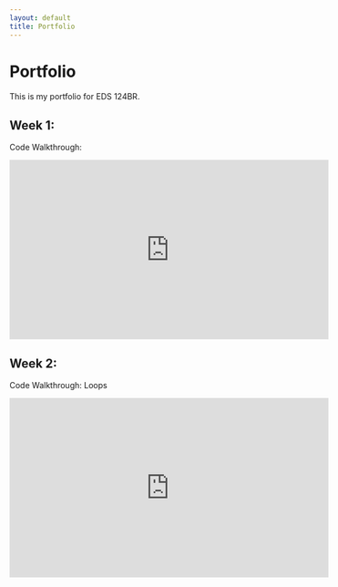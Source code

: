 ```yaml
---
layout: default
title: Portfolio
---
```

# Portfolio

This is my portfolio for EDS 124BR.

## Week 1: 
Code Walkthrough:

<iframe 
    width="560" 
    height="315" 
    src="https://www.youtube.com/embed/ykRf6hqkssE" 
    title="YouTube video player" 
    frameborder="0" 
    allow="accelerometer; autoplay; clipboard-write; encrypted-media; gyroscope; picture-in-picture; web-share" 
    allowfullscreen>
</iframe>

## Week 2:
Code Walkthrough: Loops
<iframe width="560" height="315" src="https://www.youtube.com/embed/HpPSiUvmnQs" title="YouTube video player" frameborder="0" allow="accelerometer; autoplay; clipboard-write; encrypted-media; gyroscope; picture-in-picture; web-share" allowfullscreen></iframe>
